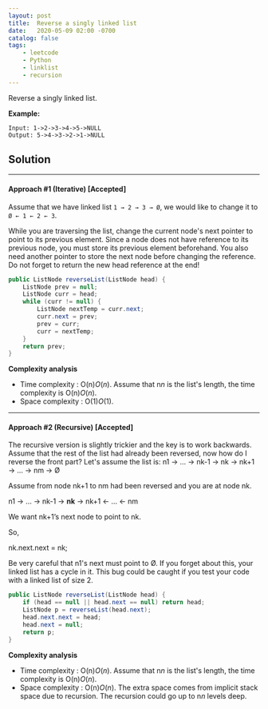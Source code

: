 ```yaml
---
layout: post
title:  Reverse a singly linked list
date:   2020-05-09 02:00 -0700
catalog: false
tags:
    - leetcode
    - Python
    - linklist
    - recursion
---
```

Reverse a singly linked list.

**Example:**

```
Input: 1->2->3->4->5->NULL
Output: 5->4->3->2->1->NULL
```



## Solution

------

#### Approach #1 (Iterative) [Accepted]

Assume that we have linked list `1 → 2 → 3 → Ø`, we would like to change it to `Ø ← 1 ← 2 ← 3`.

While you are traversing the list, change the current node's next pointer to point to its previous element. Since a node does not have reference to its previous node, you must store its previous element beforehand. You also need another pointer to store the next node before changing the reference. Do not forget to return the new head reference at the end!

```java
public ListNode reverseList(ListNode head) {
    ListNode prev = null;
    ListNode curr = head;
    while (curr != null) {
        ListNode nextTemp = curr.next;
        curr.next = prev;
        prev = curr;
        curr = nextTemp;
    }
    return prev;
}
```

**Complexity analysis**

- Time complexity : O(n)*O*(*n*). Assume that n*n* is the list's length, the time complexity is O(n)*O*(*n*).
- Space complexity : O(1)*O*(1).

------

#### Approach #2 (Recursive) [Accepted]

The recursive version is slightly trickier and the key is to work backwards. Assume that the rest of the list had already been reversed, now how do I reverse the front part? Let's assume the list is: n1 → … → nk-1 → nk → nk+1 → … → nm → Ø

Assume from node nk+1 to nm had been reversed and you are at node nk.

n1 → … → nk-1 → **nk** → nk+1 ← … ← nm

We want nk+1’s next node to point to nk.

So,

nk.next.next = nk;

Be very careful that n1's next must point to Ø. If you forget about this, your linked list has a cycle in it. This bug could be caught if you test your code with a linked list of size 2.

```java
public ListNode reverseList(ListNode head) {
    if (head == null || head.next == null) return head;
    ListNode p = reverseList(head.next);
    head.next.next = head;
    head.next = null;
    return p;
}
```

**Complexity analysis**

- Time complexity : O(n)*O*(*n*). Assume that n*n* is the list's length, the time complexity is O(n)*O*(*n*).
- Space complexity : O(n)*O*(*n*). The extra space comes from implicit stack space due to recursion. The recursion could go up to n*n* levels deep.